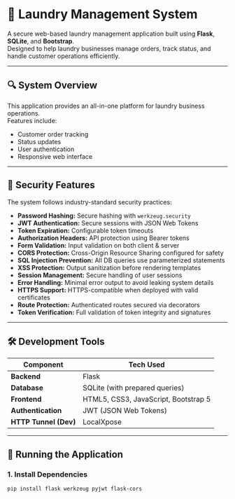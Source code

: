 # 🧺 Laundry Management System

A secure web-based laundry management application built using **Flask**, **SQLite**, and **Bootstrap**.  
Designed to help laundry businesses manage orders, track status, and handle customer operations efficiently.

---

## 🔍 System Overview

This application provides an all-in-one platform for laundry business operations.  
Features include:

- Customer order tracking
- Status updates
- User authentication
- Responsive web interface

---

## 🔐 Security Features

The system follows industry-standard security practices:

- **Password Hashing:** Secure hashing with `werkzeug.security`
- **JWT Authentication:** Secure sessions with JSON Web Tokens
- **Token Expiration:** Configurable token timeouts
- **Authorization Headers:** API protection using Bearer tokens
- **Form Validation:** Input validation on both client & server
- **CORS Protection:** Cross-Origin Resource Sharing configured for safety
- **SQL Injection Prevention:** All DB queries use parameterized statements
- **XSS Protection:** Output sanitization before rendering templates
- **Session Management:** Secure handling of user sessions
- **Error Handling:** Minimal error output to avoid leaking system details
- **HTTPS Support:** HTTPS-compatible when deployed with valid certificates
- **Route Protection:** Authenticated routes secured via decorators
- **Token Verification:** Full validation of token integrity and signatures

---

## 🛠️ Development Tools

| Component     | Tech Used                   |
|---------------|-----------------------------|
| **Backend**   | Flask                       |
| **Database**  | SQLite (with prepared queries) |
| **Frontend**  | HTML5, CSS3, JavaScript, Bootstrap 5 |
| **Authentication** | JWT (JSON Web Tokens) |
| **HTTP Tunnel (Dev)** | LocalXpose          |

---

## 🚀 Running the Application

### 1. Install Dependencies

```bash
pip install flask werkzeug pyjwt flask-cors
